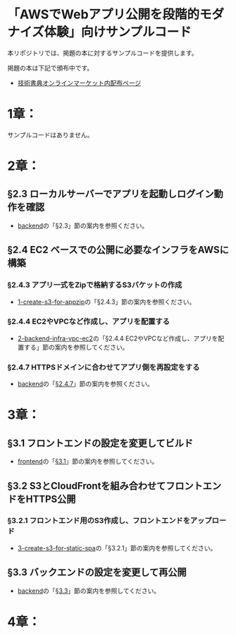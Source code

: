 # 「AWSでWebアプリ公開を段階的モダナイズ体験」向けサンプルコード

本リポジトリでは、掲題の本に対するサンプルコードを提供します。

掲題の本は下記で頒布中です。

 * [技術書典オンラインマーケット内配布ページ](https://techbookfest.org/product/2j4emmuYQ9yMhvmMHhnMY5)



# 1章：

サンプルコードはありません。



# 2章：

## §2.3 ローカルサーバーでアプリを起動しログイン動作を確認

 * [backend](./backend/README.md)の「§2.3」節の案内を参照ください。


## §2.4 EC2 ベースでの公開に必要なインフラをAWSに構築

### §2.4.3 アプリ一式をZipで格納するS3バケットの作成

* [1-create-s3-for-appzip](./infrastructure/cloudformation/1-create-s3-for-appzip/README.md)の「§2.4.3」節の案内を参照ください。

### §2.4.4 EC2やVPCなど作成し、アプリを配置する

* [2-backend-infra-vpc-ec2](./infrastructure/cloudformation/2-backend-infra-vpc-ec2/README.md)の「§2.4.4 EC2やVPCなど作成し、アプリを配置する」節の案内を参照してください。

### §2.4.7 HTTPSドメインに合わせてアプリ側を再設定をする

* [backend](./backend/README.md)の「[§2.4.7](./backend/README.md#247-httpsドメインに合わせてアプリ側を再設定をする)」節の案内を参照ください。



# 3章：

## §3.1 フロントエンドの設定を変更してビルド

* [frontend](./frontend/README.md)の「[§3.1](./frontend/README.md#31-フロントエンドの設定を変更してビルド)」節の案内を参照してください。

## §3.2 S3とCloudFrontを組み合わせてフロントエンドをHTTPS公開

### §3.2.1 フロントエンド用のS3作成し、フロントエンドをアップロード

* [3-create-s3-for-static-spa](./infrastructure/cloudformation/3-create-s3-for-static-spa/README.md)の「§3.2.1」節の案内を参照してください。

## §3.3 バックエンドの設定を変更して再公開

* [backend](./backend/README.md)の「[§3.3](./backend/README.md#33-バックエンドの設定を変更して再公開)」節の案内を参照してください。



# 4章：


